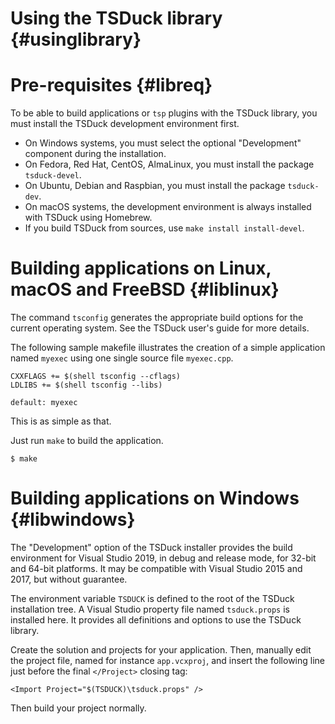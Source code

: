 # Using the TSDuck library   {#usinglibrary}

# Pre-requisites {#libreq}

To be able to build applications or `tsp` plugins with the TSDuck library,
you must install the TSDuck development environment first.

- On Windows systems, you must select the optional "Development" component
  during the installation.
- On Fedora, Red Hat, CentOS, AlmaLinux, you must install the package `tsduck-devel`.
- On Ubuntu, Debian and Raspbian, you must install the package `tsduck-dev`.
- On macOS systems, the development environment is always installed with TSDuck using Homebrew.
- If you build TSDuck from sources, use `make install install-devel`.

# Building applications on Linux, macOS and FreeBSD  {#liblinux}

The command `tsconfig` generates the appropriate build options for the
current operating system. See the TSDuck user's guide for more details.

The following sample makefile illustrates the creation of a simple
application named `myexec` using one single source file `myexec.cpp`.
~~~~
CXXFLAGS += $(shell tsconfig --cflags)
LDLIBS += $(shell tsconfig --libs)

default: myexec
~~~~
This is as simple as that.

Just run `make` to build the application.
~~~~
$ make
~~~~

# Building applications on Windows  {#libwindows}

The "Development" option of the TSDuck installer provides the build
environment for Visual Studio 2019, in debug and release mode, for
32-bit and 64-bit platforms. It may be compatible with Visual Studio
2015 and 2017, but without guarantee.

The environment variable `TSDUCK` is defined to the root of the
TSDuck installation tree. A Visual Studio property file named
`tsduck.props` is installed here. It provides all definitions
and options to use the TSDuck library.

Create the solution and projects for your application. Then, manually
edit the project file, named for instance `app.vcxproj`, and insert
the following line just before the final `</Project>` closing tag:
~~~~
<Import Project="$(TSDUCK)\tsduck.props" />
~~~~

Then build your project normally.
